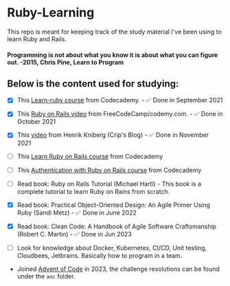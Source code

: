 # Ruby-Learning
This repo is meant for keeping track of the study material I've been using to learn Ruby and Rails.
#### Programming is not about what you know it is about what you can figure out. -2015, Chris Pine, Learn to Program

## Below is the content used for studying:

- [X] This [Learn-ruby course](https://www.codecademy.com/learn/learn-ruby) from Codecademy. - :white_check_mark: Done in September 2021
- [X] This [Ruby on Rails video](https://www.youtube.com/watch?v=fmyvWz5TUWg) from FreeCodeCamp/codemy.com. - :white_check_mark: Done in October 2021
- [X] This [video](https://www.youtube.com/watch?v=hnCNJ5IYWFM) from Henrik Kniberg (Crip's Blog) - :white_check_mark: Done in November 2021
- [ ] This [Learn Ruby on Rails course](https://www.codecademy.com/learn/learn-rails) from Codecademy
- [ ] This [Authentication with Ruby on Rails course](https://www.codecademy.com/learn/rails-auth) from Codecademy


- [ ] Read book: Ruby on Rails Tutorial (Michael Hartl) - This book is a complete tutorial to learn Ruby on Rains from scratch.
- [X] Read book: Practical Object-Oriented Design: An Agile Primer Using Ruby (Sandi Metz)  - :white_check_mark: Done in June 2022



- [X] Read book: Clean Code: A Handbook of Agile Software Craftsmanship (Robert C. Martin) - :white_check_mark: Done in Jun 2023
- [ ] Look for knowledge about Docker, Kubernetes, CI/CD, Unit testing, Cloudbees, Jetbrains. Basically how to program in a team.

- Joined [Advent of Code](https://adventofcode.com/) in 2023, the challenge resolutions can be found under the `aoc` folder.


